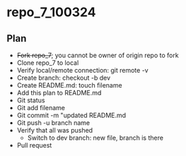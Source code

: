 # repo_7_100324

## Plan

- ~~Fork repo_7~~; you cannot be owner of origin repo to fork
- Clone repo_7 to local
- Verify local/remote connection:  git remote -v
- Create branch:  checkout -b dev
- Create README.md:  touch filename
- Add this plan to README.md
- Git status
- Git add filename
- Git commit -m "updated README.md
- Git push -u branch name
- Verify that all was pushed
	- Switch to dev branch:  new file, branch is there
- Pull request